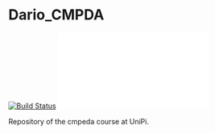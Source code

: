 # Dario_CMPDA

[![Build Status](https://travis-ci.com/Dario-Caf/Dario_CMPDA.svg?branch=main)](https://travis-ci.com/Dario-Caf/Dario_CMPDA)
[![Documentation Status](Docs/.build/html/index.html)](Docs/.build/html/index.html)

Repository of the cmpeda course at UniPi.
